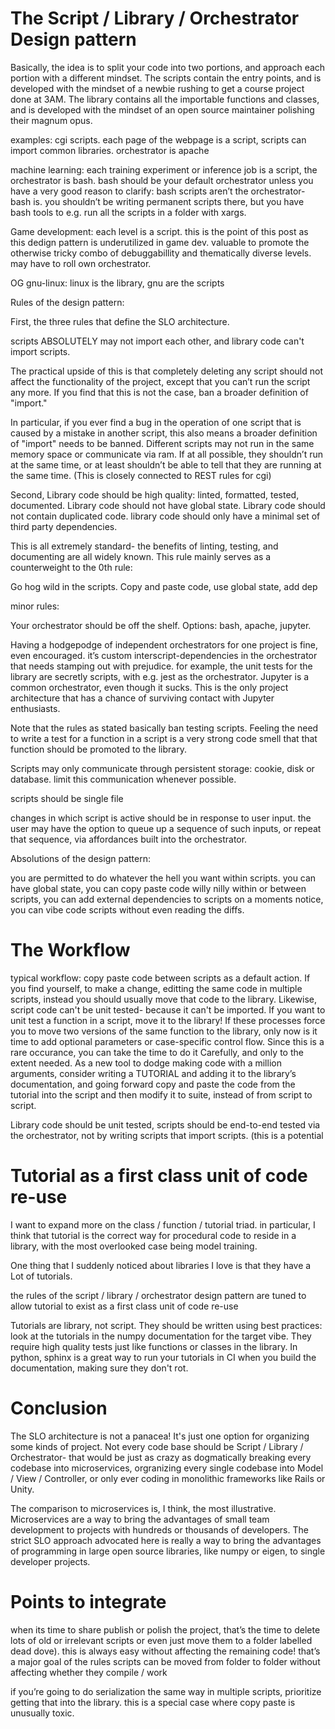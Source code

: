 # The Script / Library / Orchestrator Design pattern

Basically, the idea is to split your code into two portions, and approach each portion with a different mindset. The scripts contain the entry points, and is developed with the mindset of a newbie rushing to get a course project done at 3AM. The library contains all the importable functions and classes, and is developed with the mindset of an open source maintainer polishing their magnum opus.

examples: cgi scripts. each page of the webpage is a script, scripts can import common libraries. orchestrator is apache

machine learning: each training experiment or inference job is a script, the orchestrator is bash. bash should be your default orchestrator unless you have a very good reason
to clarify: bash scripts aren’t the orchestrator- bash is. you shouldn’t be writing permanent scripts there, but you have bash tools to e.g. run all the scripts in a folder with xargs.

Game development: each level is a script. this is the point of this post as this dedign pattern is underutilized in game dev. valuable to promote the otherwise tricky combo of debuggabillity and thematically diverse levels. may have to roll own orchestrator.

OG gnu-linux: linux is the library, gnu are the scripts

Rules of the design pattern: 

First, the three rules that define the SLO architecture.

scripts ABSOLUTELY may not import each other, and library code can't import scripts. 

The practical upside of this is that completely deleting any script should not affect the functionality of the project, except that you can’t run the script any more. If you find that this is not the case, ban a broader definition of "import." 

In particular, if you ever find a bug in the operation of one script that is caused by a mistake in another script, this also means a broader definition of "import" needs to be banned. Different scripts may not run in the same memory space or communicate via ram. If at all possible, they shouldn’t run at the same time, or at least shouldn’t be able to tell that they are running at the same time. (This is closely connected to REST rules for cgi)

Second, Library code should be high quality: linted, formatted, tested, documented. Library code should not have global state. Library code should not contain duplicated code. library code should only have a minimal set of third party dependencies.

This is all extremely standard- the benefits of linting, testing, and documenting are all widely known. This rule mainly serves as a counterweight to the 0th rule:

Go hog wild in the scripts. Copy and paste code, use global state, add dep

minor rules:

Your orchestrator should be off the shelf. Options: bash, apache, jupyter.

Having a hodgepodge of independent orchestrators for one project is fine, even encouraged. it’s custom interscript-dependencies in the orchestrator that needs stamping out with prejudice. for example, the unit tests for the library are secretly scripts, with e.g. jest as the orchestrator. Jupyter is a common orchestrator, even though it sucks. This is the only project architecture that has a chance of surviving contact with Jupyter enthusiasts.

Note that the rules as stated basically ban testing scripts. Feeling the need to write a test for a function in a script is a very strong code smell that that function should be promoted to the library. 

Scripts may only communicate through persistent storage: cookie, disk or database. limit this communication whenever possible.
 
scripts should be single file

changes in which script is active should be in response to user input. the user may have the option to queue up a sequence of such inputs, or repeat that sequence, via affordances built into the orchestrator.


Absolutions of the design pattern:

you are permitted to do whatever the hell you want within scripts. you can have global state, you can copy paste code willy nilly within or between scripts, you can add external dependencies to scripts on a moments notice, you can vibe code scripts without even reading the diffs. 

# The Workflow

typical workflow: copy paste code between scripts as a default action. If you find yourself, to make a change, editting the same code in multiple scripts, instead you should usually move that code to the library. Likewise, script code can't be unit tested- because it can't be imported. If you want to unit test a function in a script, move it to the library! If these processes force you to move two versions of the same function to the library, only now is it time to add optional parameters or case-specific control flow. Since this is a rare occurance, you can take the time to do it Carefully, and only to the extent needed. As a new tool to dodge making code with a million arguments, consider writing a TUTORIAL and adding it to the library’s documentation, and going forward copy and paste the code from the tutorial into the script and then modify it to suite, instead of from script to script.

Library code should be unit tested, scripts should be end-to-end tested via the orchestrator, not by writing scripts that import scripts. (this is a potential 


# Tutorial as a first class unit of code re-use

I want to expand more on the class / function / tutorial triad. in particular, I think that tutorial is the correct way for procedural code to reside in a library, with the most overlooked case being model training.

One thing that I suddenly noticed about libraries I love is that they have a Lot of tutorials. 

the rules of the script / library / orchestrator design pattern are tuned to allow tutorial to exist as a first class unit of code re-use

Tutorials are library, not script. They should be written using best practices: look at the tutorials in the numpy documentation for the target vibe. They require high quality tests just like functions or classes in the library. In python, sphinx is a great way to run your tutorials in CI when you build the documentation, making sure they don't rot.

# Conclusion

The SLO architecture is not a panacea! It's just one option for organizing some kinds of project. Not every code base should be Script / Library / Orchestrator- that would be just as crazy as dogmatically breaking every codebase into microservices, orgranizing every single codebase into Model / View / Controller, or only ever coding in monolithic frameworks like Rails or Unity. 

The comparison to microservices is, I think, the most illustrative. Microservices are a way to bring the advantages of small team development to projects with hundreds or thousands of developers. The strict SLO approach advocated here is really a way to bring the advantages of programming in large open source libraries, like numpy or eigen, to single developer projects. 

# Points to integrate


 when its time to share publish or polish the project, that’s the time to delete lots of old or irrelevant scripts or even just move them to a folder labelled dead dove). this is always easy without  affecting the remaining code! that’s a major goal of the rules
scripts can be moved from folder to folder without affecting whether they compile / work

if you’re going to do serialization the same way in multiple scripts, prioritize getting that into the library. this is a special case where copy paste is unusually toxic.
